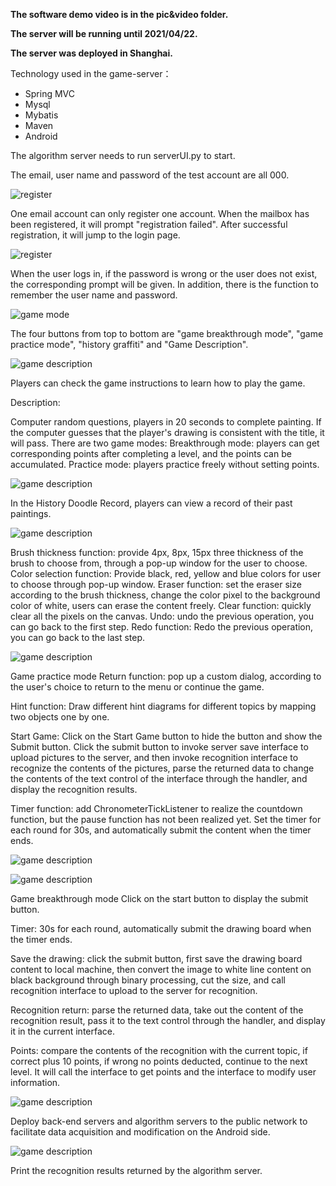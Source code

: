 **The software demo video is in the pic&video folder.**

**The server will be running until 2021/04/22.**

**The server was deployed in Shanghai.**

Technology used in the game-server：

- Spring MVC
- Mysql
- Mybatis
- Maven
- Android

The algorithm server needs to run serverUI.py to start.

The email, user name and password of the test account are all 000.

![register](/pics&video/1.png)

One email account can only register one account. When the mailbox has been registered, it will prompt "registration failed".
After successful registration, it will jump to the login page.

![register](/pics&video/2.png)

When the user logs in, if the password is wrong or the user does not exist, the corresponding prompt will be given.
In addition, there is the function to remember the user name and password.

![game mode](/pics&video/3.png)



The four buttons from top to bottom are "game breakthrough mode", "game practice mode", "history graffiti" and "Game Description".

![game description](/pics&video/4.png)

Players can check the game instructions to learn how to play the game.

Description: 

Computer random questions, players in 20 seconds to complete painting. If the computer guesses that the player's drawing is consistent with the title, it will pass.
There are two game modes:
Breakthrough mode: players can get corresponding points after completing a level, and the points can be accumulated.
Practice mode: players practice freely without setting points.

![game description](/pics&video/5.png)

In the History Doodle Record, players can view a record of their past paintings.

![game description](/pics&video/6.png)

Brush thickness function: provide 4px, 8px, 15px three thickness of the brush to choose from, through a pop-up window for the user to choose.
Color selection function: Provide black, red, yellow and blue colors for user to choose through pop-up window.
Eraser function: set the eraser size according to the brush thickness, change the color pixel to the background color of white, users can erase the content freely.
Clear function: quickly clear all the pixels on the canvas.
Undo: undo the previous operation, you can go back to the first step.
Redo function: Redo the previous operation, you can go back to the last step.

![game description](/pics&video/7.png)

Game practice mode
Return function: pop up a custom dialog, according to the user's choice to return to the menu or continue the game.

Hint function: Draw different hint diagrams for different topics by mapping two objects one by one.

Start Game: Click on the Start Game button to hide the button and show the Submit button. Click the submit button to invoke server save interface to upload pictures to the server, and then invoke recognition interface to recognize the contents of the pictures, parse the returned data to change the contents of the text control of the interface through the handler, and display the recognition results.

Timer function: add ChronometerTickListener to realize the countdown function, but the pause function has not been realized yet. Set the timer for each round for 30s, and automatically submit the content when the timer ends.

![game description](/pics&video/8.png)

![game description](/pics&video/13.jpg)

Game breakthrough mode
Click on the start button to display the submit button.

Timer: 30s for each round, automatically submit the drawing board when the timer ends.

Save the drawing: click the submit button, first save the drawing board content to local machine, then convert the image to white line content on black background through binary processing, cut the size, and call recognition interface to upload to the server for recognition.

Recognition return: parse the returned data, take out the content of the recognition result, pass it to the text control through the handler, and display it in the current interface.

Points: compare the contents of the recognition with the current topic, if correct plus 10 points, if wrong no points deducted, continue to the next level. It will call the interface to get points and the interface to modify user information.

![game description](/pics&video/9.png)

Deploy back-end servers and algorithm servers to the public network to facilitate data acquisition and modification on the Android side.

![game description](/pics&video/11.png)

Print the recognition results returned by the algorithm server.

